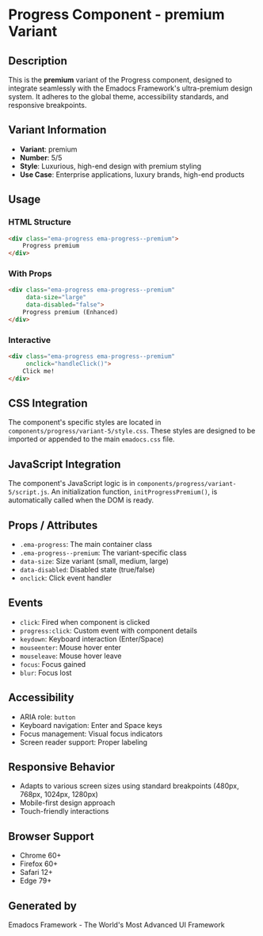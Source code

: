 # Progress Component - premium Variant

## Description
This is the **premium** variant of the Progress component, designed to integrate seamlessly with the Emadocs Framework's ultra-premium design system. It adheres to the global theme, accessibility standards, and responsive breakpoints.

## Variant Information
- **Variant**: premium
- **Number**: 5/5
- **Style**: Luxurious, high-end design with premium styling
- **Use Case**: Enterprise applications, luxury brands, high-end products

## Usage

### HTML Structure
```html
<div class="ema-progress ema-progress--premium">
    Progress premium
</div>
```

### With Props
```html
<div class="ema-progress ema-progress--premium" 
     data-size="large" 
     data-disabled="false">
    Progress premium (Enhanced)
</div>
```

### Interactive
```html
<div class="ema-progress ema-progress--premium" 
     onclick="handleClick()">
    Click me!
</div>
```

## CSS Integration
The component's specific styles are located in `components/progress/variant-5/style.css`. These styles are designed to be imported or appended to the main `emadocs.css` file.

## JavaScript Integration
The component's JavaScript logic is in `components/progress/variant-5/script.js`. An initialization function, `initProgressPremium()`, is automatically called when the DOM is ready.

## Props / Attributes
- `.ema-progress`: The main container class
- `.ema-progress--premium`: The variant-specific class
- `data-size`: Size variant (small, medium, large)
- `data-disabled`: Disabled state (true/false)
- `onclick`: Click event handler

## Events
- `click`: Fired when component is clicked
- `progress:click`: Custom event with component details
- `keydown`: Keyboard interaction (Enter/Space)
- `mouseenter`: Mouse hover enter
- `mouseleave`: Mouse hover leave
- `focus`: Focus gained
- `blur`: Focus lost

## Accessibility
- ARIA role: `button`
- Keyboard navigation: Enter and Space keys
- Focus management: Visual focus indicators
- Screen reader support: Proper labeling

## Responsive Behavior
- Adapts to various screen sizes using standard breakpoints (480px, 768px, 1024px, 1280px)
- Mobile-first design approach
- Touch-friendly interactions

## Browser Support
- Chrome 60+
- Firefox 60+
- Safari 12+
- Edge 79+

## Generated by
Emadocs Framework - The World's Most Advanced UI Framework
